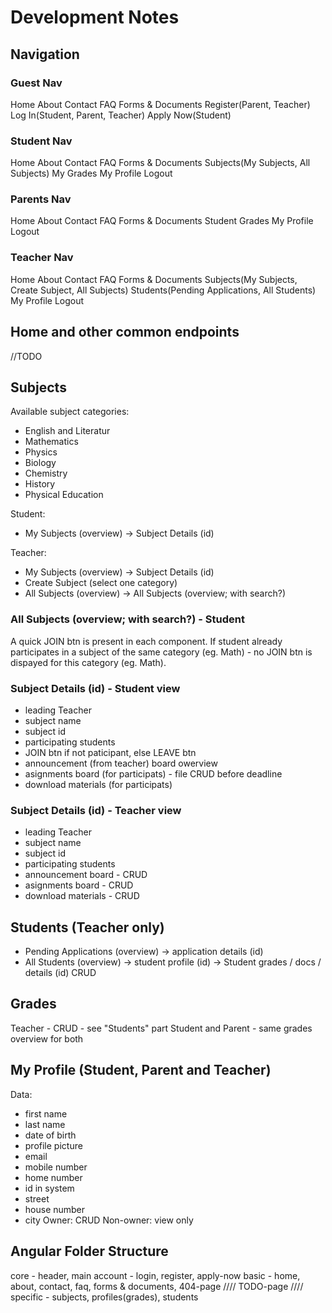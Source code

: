 # Development Notes

## Navigation
### Guest Nav
Home  About  Contact  FAQ   Forms & Documents          Register(Parent, Teacher)    Log In(Student, Parent, Teacher)    Apply Now(Student)

### Student Nav
Home  About  Contact  FAQ    Forms & Documents         Subjects(My Subjects, All Subjects)    My Grades   My Profile   Logout

### Parents Nav
Home  About  Contact  FAQ    Forms & Documents         Student Grades    My Profile   Logout

### Teacher Nav
Home  About  Contact  FAQ    Forms & Documents         Subjects(My Subjects, Create Subject, All Subjects)    Students(Pending Applications, All Students)     My Profile   Logout

## Home and other common endpoints
//TODO

## Subjects
Available subject categories:
- English and Literatur
- Mathematics
- Physics
- Biology
- Chemistry
- History
- Physical Education

Student:
- My Subjects (overview) -> Subject Details (id)

Teacher: 
- My Subjects (overview) -> Subject Details (id)
- Create Subject (select one category)
- All Subjects (overview) -> All Subjects (overview; with search?)

### All Subjects (overview; with search?) - Student
A quick JOIN btn is present in each component. If student already participates in a subject of the same category (eg. Math) - no JOIN btn is dispayed for this category (eg. Math).

### Subject Details (id) - Student view
- leading Teacher
- subject name
- subject id
- participating students
- JOIN btn if not paticipant, else LEAVE btn
- announcement (from teacher) board owerview
- asignments board (for participats) - file CRUD before deadline
- download materials (for participats)

### Subject Details (id) - Teacher view
- leading Teacher
- subject name
- subject id
- participating students
- announcement board - CRUD
- asignments board - CRUD
- download materials - CRUD

## Students (Teacher only)
- Pending Applications (overview) -> application details (id)
- All Students (overview) -> student profile (id) -> Student grades / docs / details (id) CRUD

## Grades
Teacher - CRUD - see "Students" part
Student and Parent - same grades overview for both

## My Profile (Student, Parent and Teacher)
Data:
- first name
- last name
- date of birth
- profile picture
- email
- mobile number
- home number
- id in system
- street
- house number
- city
Owner: CRUD
Non-owner: view only

## Angular Folder Structure
core - header, main
account - login, register, apply-now
basic - home, about, contact, faq, forms & documents, 404-page //// TODO-page ////
specific - subjects, profiles(grades), students